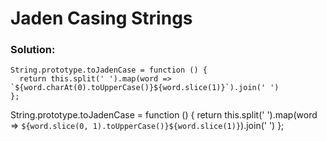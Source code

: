 # Jaden Casing Strings

### Solution: 

```
String.prototype.toJadenCase = function () {
  return this.split(' ').map(word => `${word.charAt(0).toUpperCase()}${word.slice(1)}`).join(' ')
};
```
String.prototype.toJadenCase = function () {
  return this.split(' ').map(word => `${word.slice(0, 1).toUpperCase()}${word.slice(1)}`).join(' ')
};
```
